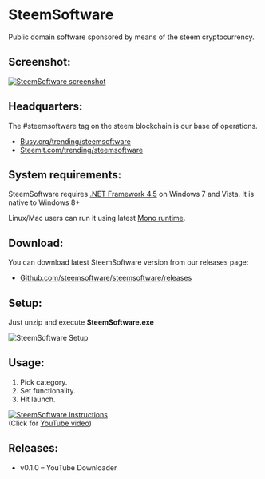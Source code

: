 # SteemSoftware

Public domain software sponsored by means of the steem cryptocurrency.

## Screenshot:

[![SteemSoftware screenshot](https://i.imgsafe.org/14/148703f312.png  "SteemSoftware screenshot")](https://github.com/steemsoftware/steemsoftware/releases)

## Headquarters:

The #steemsoftware tag on the steem blockchain is our base of operations.

* [Busy.org/trending/steemsoftware](https://busy.org/trending/steemsoftware) 
* [Steemit.com/trending/steemsoftware](https://steemit.com/trending/steemsoftware)

## System requirements:

SteemSoftware requires [.NET Framework 4.5](https://www.microsoft.com/en-us/download/details.aspx?id=30653) on Windows 7 and Vista. It is native to Windows 8+

Linux/Mac users can run it using latest [Mono runtime](https://www.mono-project.com/download/stable/).

## Download:

You can download latest SteemSoftware version from our releases page:

* [Github.com/steemsoftware/steemsoftware/releases](https://github.com/steemsoftware/steemsoftware/releases)

## Setup:

Just unzip and execute **SteemSoftware.exe**

![SteemSoftware Setup](https://i.imgsafe.org/14/1487629ac1.png  "SteemSoftware Setup")

## Usage:

1. Pick category.
1. Set functionality.
1. Hit launch.


[![SteemSoftware Instructions](http://img.youtube.com/vi/3vEDgLQ3OdM/0.jpg)](http://www.youtube.com/watch?v=3vEDgLQ3OdM "SteemSoftware Instructions")  
(Click for [YouTube video](http://www.youtube.com/watch?v=3vEDgLQ3OdM "SteemSoftware Instructions"))

## Releases:

* v0.1.0 – YouTube Downloader
